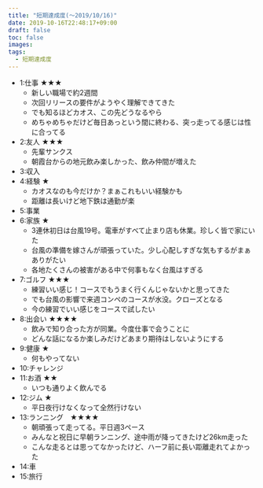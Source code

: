 ```yaml
---
title: "短期達成度(〜2019/10/16)"
date: 2019-10-16T22:48:17+09:00
draft: false
toc: false
images:
tags: 
  - 短期達成度
---
```


* 1:仕事 ★★★
  * 新しい職場で約2週間
  * 次回リリースの要件がようやく理解できてきた
  * でも知るほどカオス、この先どうなるやら
  * めちゃめちゃだけど毎日あっという間に終わる、突っ走ってる感じは性に合ってる
* 2:友人 ★★★
  * 先輩サンクス
  * 朝霞台からの地元飲み楽しかった、飲み仲間が増えた
* 3:収入
* 4:経験 ★
  * カオスなのも今だけか？まぁこれもいい経験かも
  * 距離は長いけど地下鉄は通勤が楽
* 5:事業
* 6:家族 ★
  * 3連休初日は台風19号。電車がすべて止まり店も休業。珍しく皆で家にいた
  * 台風の準備を嫁さんが頑張っていた。少し心配しすぎな気もするがまぁありがたい
  * 各地たくさんの被害がある中で何事もなく台風はすぎる
* 7:ゴルフ ★★★
  * 練習いい感じ！コースでもうまく行くんじゃないかと思ってきた
  * でも台風の影響で来週コンペのコースが水没。クローズとなる
  * 今の練習でいい感じをコースで試したい
* 8:出会い ★★★★
  * 飲みで知り合った方が同業。今度仕事で会うことに
  * どんな話になるか楽しみだけどあまり期待はしないようにする
* 9:健康 ★
  * 何もやってない
* 10:チャレンジ
* 11:お酒 ★★
  * いつも通りよく飲んでる
* 12:ジム ★
  * 平日夜行けなくなって全然行けない
* 13:ランニング　★★★★
  * 朝頑張って走ってる。平日週3ペース
  * みんなと祝日に早朝ランニング、途中雨が降ってきたけど26km走った
  * こんな走るとは思ってなかったけど、ハーフ前に長い距離走れてよかった
* 14:車
* 15:旅行
